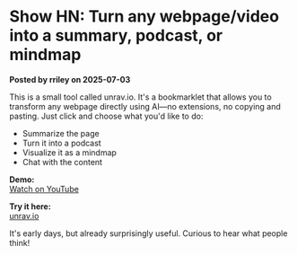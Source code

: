 # Show HN: Turn any webpage/video into a summary, podcast, or mindmap

**Posted by rriley on 2025-07-03**

This is a small tool called unrav.io. It's a bookmarklet that allows you to transform any webpage directly using AI—no extensions, no copying and pasting. Just click and choose what you'd like to do:

- Summarize the page  
- Turn it into a podcast  
- Visualize it as a mindmap  
- Chat with the content  

**Demo:**  
[Watch on YouTube](https://www.youtube.com/watch?v=c5QdRBykxFU)

**Try it here:**  
[unrav.io](https://unrav.io)

It's early days, but already surprisingly useful. Curious to hear what people think!